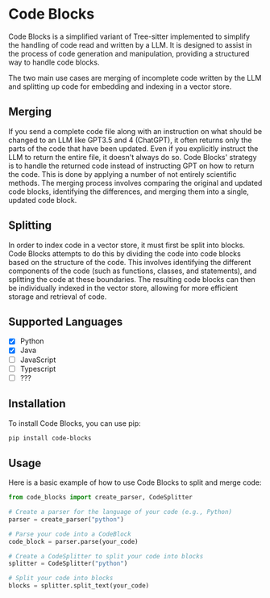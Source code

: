 # Code Blocks

Code Blocks is a simplified variant of Tree-sitter implemented to simplify the
handling of code read and written by a LLM. It is designed to assist
in the process of code generation and manipulation, providing a structured way
to handle code blocks.

The two main use cases are merging of incomplete code written by the LLM and 
splitting up code for embedding and indexing in a vector store.

## Merging
If you send a complete code file along with an instruction on what should be 
changed to an LLM like GPT3.5 and 4 (ChatGPT), it often returns only the parts 
of the code that have been updated. Even if you explicitly instruct the LLM to
return the entire file, it doesn't always do so. Code Blocks' strategy is to 
handle the returned code instead of instructing GPT on how to return the code.
This is done by applying a number of not entirely scientific methods. The
merging process involves comparing the original and updated code blocks, 
identifying the differences, and merging them into a single, updated code block.

## Splitting
In order to index code in a vector store, it must first be split into blocks. 
Code Blocks attempts to do this by dividing the code into code blocks based 
on the structure of the code. This involves identifying the different components 
of the code (such as functions, classes, and statements), and splitting the code
at these boundaries. The resulting code blocks can then be individually indexed
in the vector store, allowing for more efficient storage and retrieval of code.

## Supported Languages
- [x] Python
- [x] Java
- [ ] JavaScript
- [ ] Typescript
- [ ] ???

## Installation
To install Code Blocks, you can use pip:

```sh
pip install code-blocks
```

## Usage
Here is a basic example of how to use Code Blocks to split and merge code:
```python
from code_blocks import create_parser, CodeSplitter

# Create a parser for the language of your code (e.g., Python)
parser = create_parser("python")

# Parse your code into a CodeBlock
code_block = parser.parse(your_code)

# Create a CodeSplitter to split your code into blocks
splitter = CodeSplitter("python")

# Split your code into blocks
blocks = splitter.split_text(your_code)
```
